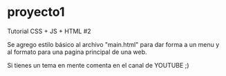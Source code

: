 # proyecto1
Tutorial CSS + JS + HTML #2

Se agrego estilo básico al archivo "main.html" para dar forma a un menu y al formato para una pagina principal de una web.

Si tienes un tema en mente comenta en el canal de YOUTUBE ;)
